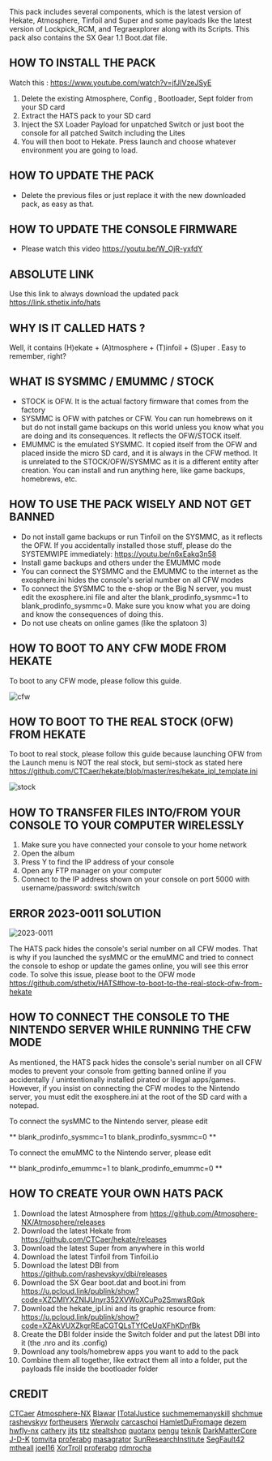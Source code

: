 This pack includes several components, which is the latest version of Hekate, Atmosphere, Tinfoil and Super  and some payloads like the latest version of Lockpick_RCM, and Tegraexplorer along with its Scripts. This pack also contains the SX Gear 1.1 Boot.dat file. 

## HOW TO INSTALL THE PACK

Watch this : https://www.youtube.com/watch?v=jfJIVzeJSyE

1. Delete the existing Atmosphere, Config , Bootloader, Sept folder from your SD card
2. Extract the HATS pack to your SD card
3. Inject the SX Loader Payload for unpatched Switch or just boot the console for all patched Switch including the Lites
4. You will then boot to Hekate. Press launch and choose whatever environment you are going to load.



## HOW TO UPDATE THE PACK

- Delete the previous files or just replace it with the new downloaded pack, as easy as that.

## HOW TO UPDATE THE CONSOLE FIRMWARE
- Please watch this video https://youtu.be/W_OjR-yxfdY



## ABSOLUTE LINK

Use this link to always download the updated pack
https://link.sthetix.info/hats


## WHY IS IT CALLED HATS ?

Well, it contains (H)ekate + (A)tmosphere + (T)infoil + (S)uper . Easy to remember, right?

## WHAT IS SYSMMC / EMUMMC / STOCK

- STOCK is OFW. It is the actual factory firmware that comes from the factory
- SYSMMC is OFW with patches or CFW. You can run homebrews on it but do not install game backups on this world unless you know what you are doing and its consequences. It reflects the OFW/STOCK itself. 
- EMUMMC is the emulated SYSMMC. It copied itself from the OFW and placed inside the micro SD card, and it is always in the CFW method. It is unrelated to the STOCK/OFW/SYSMMC as it is a different entity after creation. You can install and run anything here, like game backups, homebrews, etc. 

## HOW TO USE THE PACK WISELY AND NOT GET BANNED

- Do not install game backups or run Tinfoil on the SYSMMC, as it reflects the OFW. If you accidentally installed those stuff, please do the SYSTEMWIPE immediately: https://youtu.be/n6xEakq3n58
- Install game backups and others under the EMUMMC mode
- You can connect the SYSMMC and the EMUMMC to the internet as the exosphere.ini hides the console's serial number on all CFW modes
- To connect the SYSMMC to the e-shop or the Big N server, you must edit the exosphere.ini file and alter the blank_prodinfo_sysmmc=1 to blank_prodinfo_sysmmc=0. Make sure you know what you are doing and know the consequences of doing this.
- Do not use cheats on online games (like the splatoon 3)


## HOW TO BOOT TO ANY CFW MODE FROM HEKATE

To boot to any CFW mode, please follow this guide.

![cfw](https://github.com/sthetix/HATS/blob/main/cfw.png)

## HOW TO BOOT TO THE REAL STOCK (OFW) FROM HEKATE

To boot to real stock, please follow this guide 
because launching OFW from the Launch menu is NOT the real stock, but semi-stock as stated here https://github.com/CTCaer/hekate/blob/master/res/hekate_ipl_template.ini

![stock](https://github.com/sthetix/HATS/blob/main/stock.png)

## HOW TO TRANSFER FILES INTO/FROM YOUR CONSOLE TO YOUR COMPUTER WIRELESSLY

1. Make sure you have connected your console to your home network
2. Open the album
3. Press Y  to find the IP address of your console
4. Open any FTP manager on your computer
5. Connect to the IP address shown on your console on port 5000 with username/password: switch/switch

## ERROR 2023-0011 SOLUTION

![2023-0011](https://github.com/sthetix/HATS/blob/main/2023-0011.png)

The HATS pack hides the console's serial number on all CFW modes. That is why if you launched the sysMMC or the emuMMC and tried to connect the console to eshop or update the games online, you will see this error code.
To solve this issue, please boot to the OFW mode https://github.com/sthetix/HATS#how-to-boot-to-the-real-stock-ofw-from-hekate

## HOW TO CONNECT THE CONSOLE TO THE NINTENDO SERVER WHILE RUNNING THE CFW MODE

As mentioned, the HATS pack hides the console's serial number on all CFW modes to prevent your console from getting banned online if you accidentally / unintentionally installed pirated or illegal apps/games.
However, if you insist on connecting the CFW modes to the Nintendo server, you must edit the exosphere.ini at the root of the SD card with a notepad.

To connect the sysMMC to the Nintendo server, please edit

** blank_prodinfo_sysmmc=1 to blank_prodinfo_sysmmc=0 **

To connect the emuMMC to the Nintendo server, please edit

** blank_prodinfo_emummc=1 to blank_prodinfo_emummc=0 **


## HOW TO CREATE YOUR OWN HATS PACK

1. Download the latest Atmosphere from https://github.com/Atmosphere-NX/Atmosphere/releases
2. Download the latest Hekate from https://github.com/CTCaer/hekate/releases
3. Download the latest Super from anywhere in this world
4. Download the latest Tinfoil from Tinfoil.io
5. Download the latest DBI from https://github.com/rashevskyv/dbi/releases
6. Download the SX Gear boot.dat and boot.ini from https://u.pcloud.link/publink/show?code=XZCMlYXZNIJUnyr352XVWoXCuPo2SmwsRGpk
7. Download the hekate_ipl.ini and its graphic resource from: https://u.pcloud.link/publink/show?code=XZAkVUXZkgrREaCGTQLsTYfCeUqXFhKDnfBk
8. Create the DBI folder inside the Switch folder and put the latest DBI into it (the .nro and its .config)
9. Download any tools/homebrew apps you want to add to the pack
10. Combine them all together, like extract them all into a folder, put the payloads file inside the bootloader folder








## CREDIT

[CTCaer](https://github.com/CTCaer)
[Atmosphere-NX](https://github.com/Atmosphere-NX)
[Blawar](https://github.com/blawar)
[ITotalJustice](https://github.com/ITotalJustice)
[suchmememanyskill](https://github.com/suchmememanyskill)
[shchmue](https://github.com/shchmue)
[rashevskyv](https://github.com/rashevskyv)
[fortheusers](https://github.com/fortheusers)
[Werwolv](https://github.com/WerWolv)
[carcaschoi](https://github.com/carcaschoi)
[HamletDuFromage](https://github.com/HamletDuFromage)
[dezem](https://github.com/dezem)
[hwfly-nx](https://github.com/hwfly-nx)
[cathery](https://github.com/cathery)
[jits](https://jits.cc)
[titz](https://titz.cf)
[stealtshop](https://stealthshop.cf)
[quotanx](https://quotanx.in)
[pengu](https://pengu.us)
[teknik](https://teknik.app)
[DarkMatterCore](https://github.com/DarkMatterCore)
[J-D-K](https://github.com/J-D-K)
[tomvita](https://github.com/tomvita)
[proferabg](https://github.com/proferabg)
[masagrator](https://github.com/masagrator)
[SunResearchInstitute](https://github.com/SunResearchInstitute)
[SegFault42](https://github.com/SegFault42)
[mtheall](https://github.com/mtheall)
[joel16](https://github.com/joel16)
[XorTroll](https://github.com/XorTroll)
[proferabg](https://github.com/proferabg)
[rdmrocha](https://github.com/rdmrocha)


